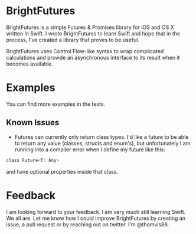 BrightFutures
=============

BrightFutures is a simple Futures &amp; Promises library for iOS and OS X written in Swift. I wrote BrightFutures to learn Swift and hope that in the process, I've created a library that proves to be useful.

BrightFutures uses Control Flow-like syntax to wrap complicated calculations and provide an asynchronous interface to its result when it becomes available.

# Examples

You can find more examples in the tests.

## Known Issues
- Futures can currently only return class types. I'd like a future to be able to return any value (classes, structs and enum's), but unfortunately I am running into a compiler error when I define my future like this:

```objective-c
class Future<T: Any>
```

and have optional properties inside that class.

# Feedback
I am looking forward to your feedback. I am very much still learning Swift. We all are. Let me know how I could improve BrightFutures by creating an issue, a pull request or by reaching out on twitter. I'm @thomvis88.
